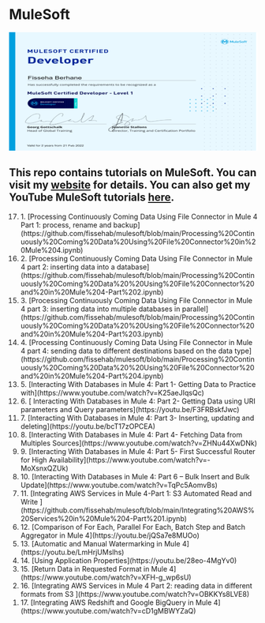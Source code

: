 # MuleSoft

![MuleSoft](certificate.PNG)

## This repo contains tutorials on MuleSoft. You can visit my [website](https://mulesoft-enthusiast.com/mulesoft-tutorials/) </li> for details. You can also get my YouTube MuleSoft tutorials [here](https://www.youtube.com/channel/UC3wJ5podsri_socVp0sJIlQ).


<ol reversed>
<li>1. [Processing Continuously Coming Data Using File Connector in Mule 4 Part 1: process, rename and backup](https://github.com/fissehab/mulesoft/blob/main/Processing%20Continuously%20Coming%20Data%20Using%20File%20Connector%20in%20Mule%204.ipynb) </li>

<li>2.  [Processing Continuously Coming Data Using File Connector in Mule 4 part 2: inserting data into a database](https://github.com/fissehab/mulesoft/blob/main/Processing%20Continuously%20Coming%20Data%20%20Using%20File%20Connector%20and%20in%20Mule%204-Part%202.ipynb) </li>

<li>3.  [Processing Continuously Coming Data Using File Connector in Mule 4 part 3: inserting data into multiple databases in parallel](https://github.com/fissehab/mulesoft/blob/main/Processing%20Continuously%20Coming%20Data%20%20Using%20File%20Connector%20and%20in%20Mule%204-Part%203.ipynb) </li>

<li>4.  [Processing Continuously Coming Data Using File Connector in Mule 4 part 4: sending data to different destinations based on the data type](https://github.com/fissehab/mulesoft/blob/main/Processing%20Continuously%20Coming%20Data%20%20Using%20File%20Connector%20and%20in%20Mule%204-Part%204.ipynb) </li>

<li>5.  [Interacting With Databases in Mule 4: Part 1- Getting Data to Practice with](https://www.youtube.com/watch?v=K25aeJIqsQc) </li>

<li>6.  [ Interacting With Databases in Mule 4: Part 2- Getting Data using URI parameters and Query parameters](https://youtu.be/F3FRBskfJwc) </li>

<li>7.  [Interacting With Databases in Mule 4: Part 3- Inserting, updating and deleting](https://youtu.be/bcT17zOPCEA) </li>

<li>8.  [Interacting With Databases in Mule 4: Part 4- Fetching Data from Multiples Sources](https://www.youtube.com/watch?v=ZHNu44XwDNk) </li>

<li>9.  [Interacting With Databases in Mule 4: Part 5- First Successful Router for High Availability](https://www.youtube.com/watch?v=-MoXsnxQZUk) </li>

<li>10.  [Interacting With Databases in Mule 4: Part 6 – Bulk Insert and Bulk Update](https://www.youtube.com/watch?v=TqPc5AomvBs) </li>

<li>11.  [Integrating AWS Services in Mule 4-Part 1: S3 Automated Read and Write ](https://github.com/fissehab/mulesoft/blob/main/Integrating%20AWS%20Services%20in%20Mule%204-Part%201.ipynb) </li>

<li>12.  [Comparison of For Each, Parallel For Each, Batch Step and Batch Aggregator in Mule 4](https://youtu.be/jQSa7e8MUOo) </li>

<li>13.  [Automatic and Manual Watermarking in Mule 4](https://youtu.be/LmHrjUMslhs) </li>

<li>14.  [Using Application Properties](https://youtu.be/28eo-4MgYv0) </li>

<li>15.  [Return Data in Requested Format in Mule 4](https://www.youtube.com/watch?v=XFH-g_wp6sU) </li>

<li>16. [Integrating AWS Services in Mule 4 Part 2: reading data in different formats from S3 ](https://www.youtube.com/watch?v=OBKKYs8LVE8) </li>

<li>17. [Integrating AWS Redshift and Google BigQuery in Mule 4](https://www.youtube.com/watch?v=cD1gMBWYZaQ) </li> 

</ol>


